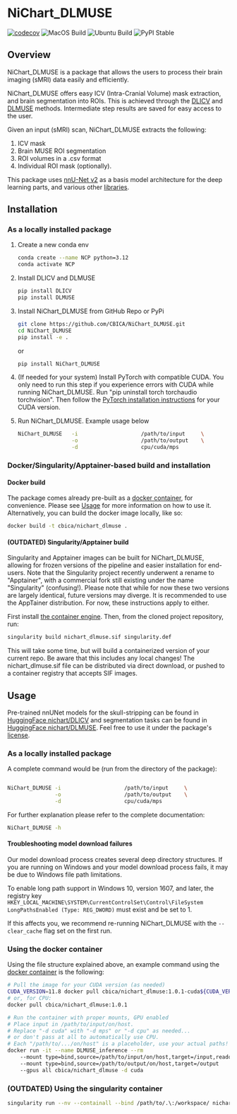 # NiChart_DLMUSE

[![codecov](https://codecov.io/gh/CBICA/NiChart_DLMUSE/graph/badge.svg?token=i5Vyjayoct)](https://codecov.io/gh/CBICA/NiChart_DLMUSE)
![MacOS Build](https://github.com/CBICA/NiChart_DLMUSE/actions/workflows/macos_build.yml/badge.svg)
![Ubuntu Build](https://github.com/CBICA/NiChart_DLMUSE/actions/workflows/ubuntu_build.yml/badge.svg)
![PyPI Stable](https://img.shields.io/pypi/v/NiChart_DLMUSE)

## Overview

NiChart_DLMUSE is a package that allows the users to process their brain imaging (sMRI) data easily and efficiently.

NiChart_DLMUSE offers easy ICV (Intra-Cranial Volume) mask extraction, and brain segmentation into ROIs. This is achieved through the [DLICV](https://github.com/CBICA/DLICV) and [DLMUSE](https://github.com/CBICA/DLMUSE) methods. Intermediate step results are saved for easy access to the user.

Given an input (sMRI) scan, NiChart_DLMUSE extracts the following:

1. ICV mask
2. Brain MUSE ROI segmentation
3. ROI volumes in a .csv format
4. Individual ROI mask (optionally).

This package uses [nnU-Net v2](https://github.com/MIC-DKFZ/nnUNet) as a basis model architecture for the deep learning parts, and various other [libraries](requirements.txt).


## Installation

### As a locally installed package

1. Create a new conda env

    ```bash
    conda create --name NCP python=3.12
    conda activate NCP
    ```

2. Install DLICV and DLMUSE
    ```bash
    pip install DLICV
    pip install DLMUSE
    ```

3. Install NiChart_DLMUSE from GitHub Repo or PyPi

    ```bash
    git clone https://github.com/CBICA/NiChart_DLMUSE.git
    cd NiChart_DLMUSE
    pip install -e .
    ```
    or
    ```bash
    pip install NiChart_DLMUSE
    ```

5. (If needed for your system) Install PyTorch with compatible CUDA.
    You only need to run this step if you experience errors with CUDA while running NiChart_DLMUSE.
    Run "pip uninstall torch torchaudio torchvision".
    Then follow the [PyTorch installation instructions](https://pytorch.org/get-started/locally/) for your CUDA version.

6. Run NiChart_DLMUSE. Example usage below

    ```bash
    NiChart_DLMUSE   -i                    /path/to/input     \
                     -o                    /path/to/output    \
                     -d                    cpu/cuda/mps
    ```

### Docker/Singularity/Apptainer-based build and installation

#### Docker build
The package comes already pre-built as a [docker container](https://hub.docker.com/repository/docker/cbica/nichart_dlmuse/general), for convenience. Please see [Usage](#usage) for more information on how to use it. Alternatively, you can build the docker image locally, like so:

```bash
docker build -t cbica/nichart_dlmuse .
```

####  (OUTDATED) Singularity/Apptainer build
Singularity and Apptainer images can be built for NiChart_DLMUSE, allowing for frozen versions of the pipeline and easier installation for end-users.
Note that the Singularity project recently underwent a rename to "Apptainer", with a commercial fork still existing under the name "Singularity" (confusing!).
Please note that while for now these two versions are largely identical, future versions may diverge. It is recommended to use the AppTainer distribution. For now, these instructions apply to either.

First install [the container engine](https://apptainer.org/admin-docs/3.8/installation.html).
Then, from the cloned project repository, run:

```bash
singularity build nichart_dlmuse.sif singularity.def
```

This will take some time, but will build a containerized version of your current repo. Be aware that this includes any local changes!
The nichart_dlmuse.sif file can be distributed via direct download, or pushed to a container registry that accepts SIF images.

## Usage
Pre-trained nnUNet models for the skull-stripping can be found in [HuggingFace nichart/DLICV](https://huggingface.co/nichart/DLICV/tree/main) and segmentation tasks can be found in [HuggingFace nichart/DLMUSE](https://huggingface.co/nichart/DLMUSE/tree/main). Feel free to use it under the package's [license](LICENSE).

### As a locally installed package

A complete command would be (run from the directory of the package):

```bash

NiChart_DLMUSE -i                    /path/to/input     \
               -o                    /path/to/output    \
               -d                    cpu/cuda/mps
```

For further explanation please refer to the complete documentation:

```bash
NiChart_DLMUSE -h
```

#### Troubleshooting model download failures
Our model download process creates several deep directory structures. If you are running on Windows and your model download process fails, it may be due to Windows file path limitations.

To enable long path support in Windows 10, version 1607, and later, the registry key `HKEY_LOCAL_MACHINE\SYSTEM\CurrentControlSet\Control\FileSystem LongPathsEnabled (Type: REG_DWORD)` must exist and be set to 1.

If this affects you, we recommend re-running NiChart_DLMUSE with the `--clear_cache` flag set on the first run.

### Using the docker container

Using the file structure explained above, an example command using the [docker container](https://hub.docker.com/repository/docker/cbica/nichart_dlmuse/general) is the following:


```bash
# Pull the image for your CUDA version (as needed)
CUDA_VERSION=11.8 docker pull cbica/nichart_dlmuse:1.0.1-cuda${CUDA_VERSION}
# or, for CPU:
docker pull cbica/nichart_dlmuse:1.0.1

# Run the container with proper mounts, GPU enabled
# Place input in /path/to/input/on/host.
# Replace "-d cuda" with "-d mps" or "-d cpu" as needed...
# or don't pass at all to automatically use CPU.
# Each "/path/to/.../on/host" is a placeholder, use your actual paths!
docker run -it --name DLMUSE_inference --rm
    --mount type=bind,source=/path/to/input/on/host,target=/input,readonly
    --mount type=bind,source=/path/to/output/on/host,target=/output
    --gpus all cbica/nichart_dlmuse -d cuda
```

### (OUTDATED) Using the singularity container

```bash
singularity run --nv --containall --bind /path/to/.\:/workspace/ nichart_dlmuse.simg NiChart_DLMUSE -i /workspace/temp/nnUNet_raw_data_base/nnUNet_raw_data/ -o /workspace/temp/nnUNet_out -p structural --derived_ROI_mappings_file /NiChart_DLMUSE/shared/dicts/MUSE_mapping_derived_rois.csv --MUSE_ROI_mappings_file /NiChart_DLMUSE/shared/dicts/MUSE_mapping_consecutive_indices.csv --nnUNet_raw_data_base /workspace/temp/nnUNet_raw_data_base/ --nnUNet_preprocessed /workspace/temp/nnUNet_preprocessed/ --model_folder /workspace/temp/nnUNet_model/ --all_in_gpu True --mode fastest --disable_tta
```
